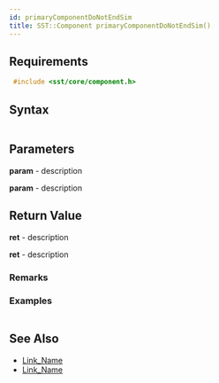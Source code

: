```yaml
---
id: primaryComponentDoNotEndSim
title: SST::Component primaryComponentDoNotEndSim()
---
```


## Requirements

```cpp
 #include <sst/core/component.h>
```

## Syntax

```cpp

```

## Parameters

**param** - description

**param** - description

## Return Value

**ret** - description

**ret** - description

### Remarks

### Examples

```cpp

```

## See Also

- [Link_Name](TBA)
- [Link_Name](TBA)